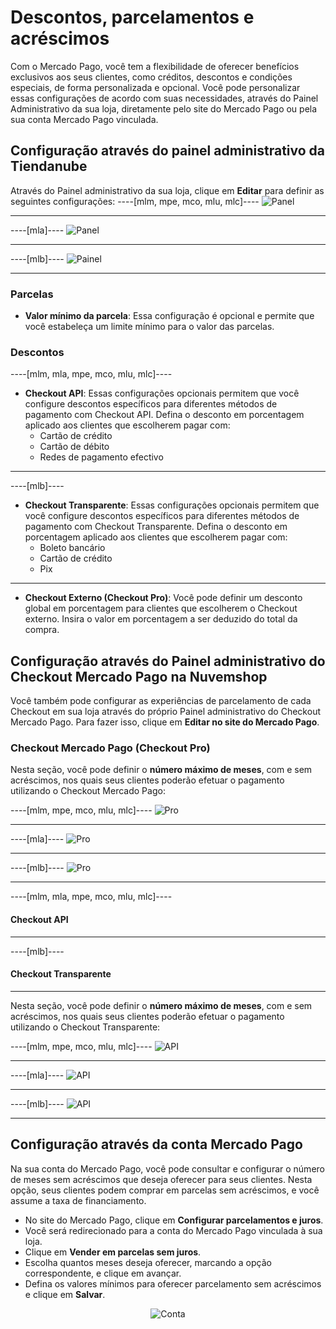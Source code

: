 # Descontos, parcelamentos e acréscimos

Com o Mercado Pago, você tem a flexibilidade de oferecer benefícios exclusivos aos seus clientes, como créditos, descontos e condições especiais, de forma personalizada e opcional. Você pode personalizar essas configurações de acordo com suas necessidades, através do Painel Administrativo da sua loja, diretamente pelo site do Mercado Pago ou pela sua conta Mercado Pago vinculada.

## Configuração através do painel administrativo da Tiendanube

Através do Painel administrativo da sua loja, clique em **Editar** para definir as seguintes configurações:
----[mlm, mpe, mco, mlu, mlc]----
![Panel](/images/nuvemshop/admines.png)

------------
----[mla]----
![Panel](/images/nuvemshop/admines-ar.png)

------------
----[mlb]----
![Painel](/images/nuvemshop/adminpt.png)

------------
### Parcelas

* **Valor mínimo da parcela**: Essa configuração é opcional e permite que você estabeleça um limite mínimo para o valor das parcelas.

### Descontos

----[mlm, mla, mpe, mco, mlu, mlc]----
* **Checkout API**: Essas configurações opcionais permitem que você configure descontos específicos para diferentes métodos de pagamento com Checkout API. Defina o desconto em porcentagem aplicado aos clientes que escolherem pagar com:
   * Cartão de crédito
   * Cartão de débito
   * Redes de pagamento efectivo
------------
----[mlb]----
* **Checkout Transparente**: Essas configurações opcionais permitem que você configure descontos específicos para diferentes métodos de pagamento com Checkout Transparente. Defina o desconto em porcentagem aplicado aos clientes que escolherem pagar com:
   * Boleto bancário
   * Cartão de crédito
   * Pix

------------
* **Checkout Externo (Checkout Pro)**: Você pode definir um desconto global em porcentagem para clientes que escolherem o Checkout externo. Insira o valor em porcentagem a ser deduzido do total da compra.

## Configuração através do Painel administrativo do Checkout Mercado Pago na Nuvemshop

Você também pode configurar as experiências de parcelamento de cada Checkout em sua loja através do próprio Painel administrativo do Checkout Mercado Pago. Para fazer isso, clique em **Editar no site do Mercado Pago**.

### Checkout Mercado Pago (Checkout Pro)

Nesta seção, você pode definir o **número máximo de meses**, com e sem acréscimos, nos quais seus clientes poderão efetuar o pagamento utilizando o Checkout Mercado Pago:

----[mlm, mpe, mco, mlu, mlc]----
![Pro](/images/nuvemshop/parc-pro-es.gif)

------------
----[mla]----
![Pro](/images/nuvemshop/parc-pro-es-arg.gif)

------------
----[mlb]----
![Pro](/images/nuvemshop/parc-pro-pt.gif)

------------
----[mlm, mla, mpe, mco, mlu, mlc]----
#### Checkout API

------------
----[mlb]----
#### Checkout Transparente

------------

Nesta seção, você pode definir o **número máximo de meses**, com e sem acréscimos, nos quais seus clientes poderão efetuar o pagamento utilizando o Checkout Transparente:

----[mlm, mpe, mco, mlu, mlc]----
![API](/images/nuvemshop/parc-api-es.gif)

------------
----[mla]----
![API](/images/nuvemshop/parc-api-es-arg.gif)

------------
----[mlb]----
![API](/images/nuvemshop/parc-cho-api-pt.gif)

------------

## Configuração através da conta Mercado Pago

Na sua conta do Mercado Pago, você pode consultar e configurar o número de meses sem acréscimos que deseja oferecer para seus clientes. Nesta opção, seus clientes podem comprar em parcelas sem acréscimos, e você assume a taxa de financiamento.

* No site do Mercado Pago, clique em **Configurar parcelamentos e juros**.
* Você será redirecionado para a conta do Mercado Pago vinculada à sua loja.
* Clique em **Vender em parcelas sem juros**.
* Escolha quantos meses deseja oferecer, marcando a opção correspondente, e clique em avançar.
* Defina os valores mínimos para oferecer parcelamento sem acréscimos e clique em **Salvar**.

<center>

![Conta](/images/nuvemshop/contapt.gif)

</center>